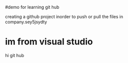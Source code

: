 #demo for learning git hub


creating a github project inorder to push or pull the files in company.sey5jsydty

# im from visual studio 


hi git hub
